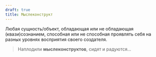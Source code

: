 ```yaml
---
draft: true
title: Мыслеконструкт
---
```

Любая сущность/объект, обладающая или не обладающая (квази)сознанием, способная или не способная проявлять себя на разных уровнях восприятия своего создателя.

> Наплодили **мыслеконструктов**, сидят и радуются...
